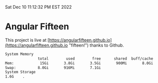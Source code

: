 Sat Dec 10 11:12:32 PM EST 2022

# Angular Fifteen


This project is live at [https://angularfifteen.github.io](https://angularfifteen.github.io "fifteen!") thanks to Github.

```bash
System Memory
               total        used        free      shared  buff/cache   available
Mem:            15Gi       3.8Gi       3.5Gi       900Mi       8.0Gi        10Gi
Swap:          8.0Gi       916Mi       7.1Gi
System Storage
1.6G	.
